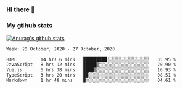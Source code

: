 ### Hi there 👋

### My gtihub stats

[![Anurag's github stats](https://github-readme-stats.vercel.app/api?username=gaozhidong)](https://github.com/gaozhidong/github-readme-stats)

<!--START_SECTION:waka-->
```text
Week: 20 October, 2020 - 27 October, 2020

HTML         14 hrs 6 mins   █████████░░░░░░░░░░░░░░░░   35.95 % 
JavaScript   8 hrs 12 mins   █████▒░░░░░░░░░░░░░░░░░░░   20.90 % 
Vue.js       6 hrs 38 mins   ████▒░░░░░░░░░░░░░░░░░░░░   16.93 % 
TypeScript   3 hrs 20 mins   ██░░░░░░░░░░░░░░░░░░░░░░░   08.51 % 
Markdown     1 hr 48 mins    █░░░░░░░░░░░░░░░░░░░░░░░░   04.61 % 
```
<!--END_SECTION:waka-->